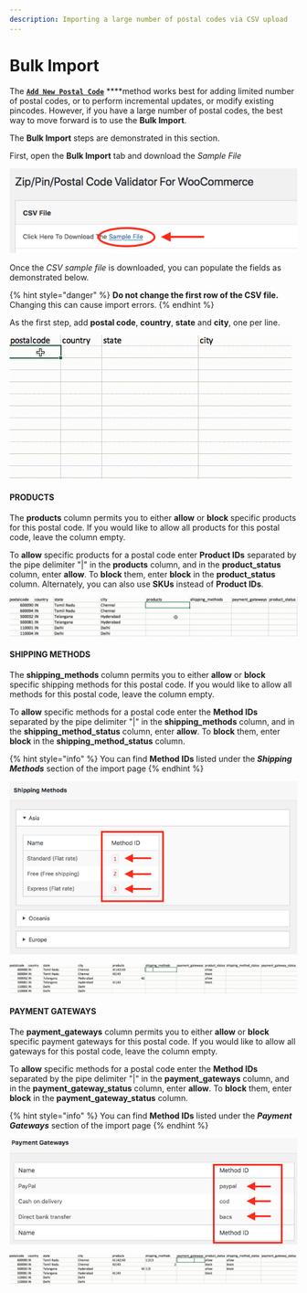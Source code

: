 ```yaml
---
description: Importing a large number of postal codes via CSV upload
---
```


# Bulk Import

The [**`Add New Postal Code`**](add-postal-code.md) ****method works best for adding limited number of postal codes, or to perform incremental updates, or modify existing pincodes. However, if you have a large number of postal codes, the best way to move forward is to use the **Bulk Import**. 

The **Bulk Import** steps are demonstrated in this section.

First, open the **Bulk Import** tab and download the _Sample File_

![](.gitbook/assets/screen-shot-2020-03-20-at-8.31.57-am.png)

Once the _CSV sample file_ is downloaded, you can populate the fields as demonstrated below.

{% hint style="danger" %}
**Do not change the first row of the CSV file.** Changing this can cause import errors.
{% endhint %}

As the first step, add **postal code**, **country**, **state** and **city**, one per line.

![](.gitbook/assets/scr_1.gif)

#### **PRODUCTS**

The **products** column permits you to either **allow** or **block** specific products for this postal code. If you would like to allow all products for this postal code, leave the column empty.

To **allow** specific products for a postal code enter **Product IDs** separated by the pipe delimiter "\|" in the **products** column, and in the **product\_status** column, enter **allow**. To **block** them, enter **block** in the **product\_status** column. Alternately, you can also use **SKUs** instead of **Product IDs**.

![](.gitbook/assets/scr_2.gif)

#### SHIPPING METHODS

The **shipping\_methods** column permits you to either **allow** or **block** specific shipping methods for this postal code. If you would like to allow all methods for this postal code, leave the column empty.

To **allow** specific methods for a postal code enter the **Method IDs** separated by the pipe delimiter "\|" in the **shipping\_methods** column, and in the **shipping\_method\_status** column, enter **allow**. To **block** them, enter **block** in the **shipping\_method\_status** column.

{% hint style="info" %}
You can find **Method IDs** listed under the _**Shipping Methods**_ section of the import page
{% endhint %}

![](.gitbook/assets/screen-shot-2020-03-21-at-7.18.22-am.png)

![](.gitbook/assets/scr_3.gif)

#### PAYMENT GATEWAYS

The **payment\_gateways** column permits you to either **allow** or **block** specific payment gateways for this postal code. If you would like to allow all gateways for this postal code, leave the column empty.

To **allow** specific methods for a postal code enter the **Method IDs** separated by the pipe delimiter "\|" in the **payment\_gateways** column, and in the **payment\_gateway\_status** column, enter **allow**. To **block** them, enter **block** in the **payment\_gateway\_status** column.

{% hint style="info" %}
You can find **Method IDs** listed under the _**Payment Gateways**_ section of the import page
{% endhint %}

![](.gitbook/assets/screen-shot-2020-03-21-at-7.34.45-am.png)

![](.gitbook/assets/scr_4.gif)



